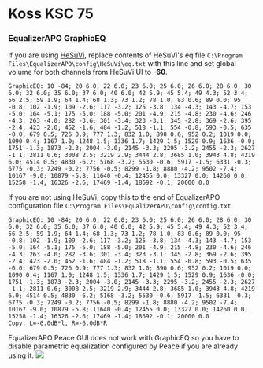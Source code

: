 # Koss KSC 75
### EqualizerAPO GraphicEQ
If you are using [HeSuVi](https://sourceforge.net/projects/hesuvi/), replace contents of HeSuVi's eq file `C:\Program Files\EqualizerAPO\config\HeSuVi\eq.txt` with this line and set global volume for both channels from HeSuVi UI to **-60**.
```
GraphicEQ: 10 -84; 20 6.0; 22 6.0; 23 6.0; 25 6.0; 26 6.0; 28 6.0; 30 6.0; 32 6.0; 35 6.0; 37 6.0; 40 6.0; 42 5.9; 45 5.4; 49 4.3; 52 3.4; 56 2.5; 59 1.9; 64 1.4; 68 1.3; 73 1.2; 78 1.0; 83 0.6; 89 0.0; 95 -0.8; 102 -1.9; 109 -2.6; 117 -3.2; 125 -3.8; 134 -4.3; 143 -4.7; 153 -5.0; 164 -5.1; 175 -5.0; 188 -5.0; 201 -4.9; 215 -4.8; 230 -4.6; 246 -4.3; 263 -4.0; 282 -3.6; 301 -3.4; 323 -3.1; 345 -2.8; 369 -2.6; 395 -2.4; 423 -2.0; 452 -1.6; 484 -1.2; 518 -1.1; 554 -0.8; 593 -0.5; 635 -0.0; 679 0.5; 726 0.9; 777 1.3; 832 1.0; 890 0.6; 952 0.2; 1019 0.0; 1090 0.4; 1167 1.0; 1248 1.5; 1336 1.7; 1429 1.5; 1529 0.9; 1636 -0.0; 1751 -1.3; 1873 -2.3; 2004 -3.0; 2145 -3.3; 2295 -3.2; 2455 -2.3; 2627 -1.1; 2811 0.6; 3008 2.5; 3219 2.9; 3444 2.8; 3685 1.0; 3943 4.8; 4219 6.0; 4514 0.5; 4830 -6.2; 5168 -3.2; 5530 -0.6; 5917 -1.5; 6331 -0.3; 6775 -0.3; 7249 -0.2; 7756 -0.5; 8299 -1.8; 8880 -4.2; 9502 -7.4; 10167 -9.0; 10879 -5.8; 11640 -0.4; 12455 0.0; 13327 0.0; 14260 0.0; 15258 -1.4; 16326 -2.6; 17469 -1.4; 18692 -0.1; 20000 0.0
```
If you are not using HeSuVi, copy this to the end of EqualizerAPO configuration file `C:\Program Files\EqualizerAPO\config\config.txt`.
```
GraphicEQ: 10 -84; 20 6.0; 22 6.0; 23 6.0; 25 6.0; 26 6.0; 28 6.0; 30 6.0; 32 6.0; 35 6.0; 37 6.0; 40 6.0; 42 5.9; 45 5.4; 49 4.3; 52 3.4; 56 2.5; 59 1.9; 64 1.4; 68 1.3; 73 1.2; 78 1.0; 83 0.6; 89 0.0; 95 -0.8; 102 -1.9; 109 -2.6; 117 -3.2; 125 -3.8; 134 -4.3; 143 -4.7; 153 -5.0; 164 -5.1; 175 -5.0; 188 -5.0; 201 -4.9; 215 -4.8; 230 -4.6; 246 -4.3; 263 -4.0; 282 -3.6; 301 -3.4; 323 -3.1; 345 -2.8; 369 -2.6; 395 -2.4; 423 -2.0; 452 -1.6; 484 -1.2; 518 -1.1; 554 -0.8; 593 -0.5; 635 -0.0; 679 0.5; 726 0.9; 777 1.3; 832 1.0; 890 0.6; 952 0.2; 1019 0.0; 1090 0.4; 1167 1.0; 1248 1.5; 1336 1.7; 1429 1.5; 1529 0.9; 1636 -0.0; 1751 -1.3; 1873 -2.3; 2004 -3.0; 2145 -3.3; 2295 -3.2; 2455 -2.3; 2627 -1.1; 2811 0.6; 3008 2.5; 3219 2.9; 3444 2.8; 3685 1.0; 3943 4.8; 4219 6.0; 4514 0.5; 4830 -6.2; 5168 -3.2; 5530 -0.6; 5917 -1.5; 6331 -0.3; 6775 -0.3; 7249 -0.2; 7756 -0.5; 8299 -1.8; 8880 -4.2; 9502 -7.4; 10167 -9.0; 10879 -5.8; 11640 -0.4; 12455 0.0; 13327 0.0; 14260 0.0; 15258 -1.4; 16326 -2.6; 17469 -1.4; 18692 -0.1; 20000 0.0
Copy: L=-6.0dB*l, R=-6.0dB*R
```
EqualizerAPO Peace GUI does not work with GraphicEQ so you have to disable parametric equalization configured by Peace if you are already using it.
![](https://raw.githubusercontent.com/jaakkopasanen/AutoEq/master/results/Sonoma%20Model%20One/headphoncecom/onear/Koss%20KSC%2075/Koss%20KSC%2075.png)
